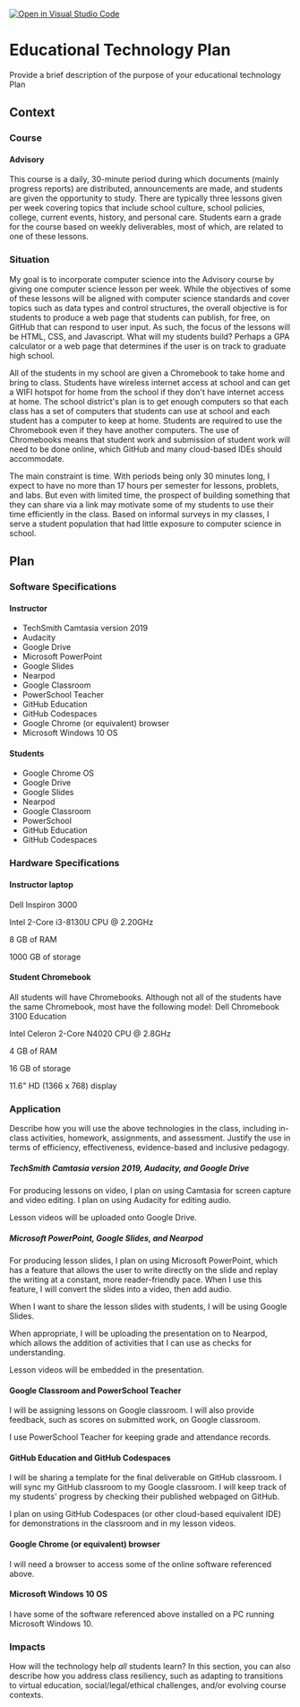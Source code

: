 [![Open in Visual Studio Code](https://classroom.github.com/assets/open-in-vscode-f059dc9a6f8d3a56e377f745f24479a46679e63a5d9fe6f495e02850cd0d8118.svg)](https://classroom.github.com/online_ide?assignment_repo_id=5836670&assignment_repo_type=AssignmentRepo)
# Educational Technology Plan

Provide a brief description of the purpose of your educational technology Plan

## Context

### Course

#### Advisory 

This course is a daily, 30-minute period during which documents (mainly progress reports) are distributed, announcements are made, and students are given the opportunity to study. There are typically three lessons given per week covering topics that include school culture, school policies, college, current events, history, and personal care. Students earn a grade for the course based on weekly deliverables, most of which, are related to one of these lessons. 

### Situation

My goal is to incorporate computer science into the Advisory course by giving one computer science lesson per week. While the objectives of some of these lessons will be aligned with computer science standards and cover topics such as data types and control structures, the overall objective is for students to produce a web page that students can publish, for free, on GitHub that can respond to user input. As such, the focus of the lessons will be HTML, CSS, and Javascript. What will my students build? Perhaps a GPA calculator or a web page that determines if the user is on track to graduate high school. 

All of the students in my school are given a Chromebook to take home and bring to class. Students have wireless internet access at school and can get a WIFI hotspot for home from the school if they don't have internet access at home. The school district's plan is to get enough computers so that each class has a set of computers that students can use at school and each student has a computer to keep at home. Students are required to use the Chromebook even if they have another computers. The use of Chromebooks means that student work and submission of student work will need to be done online, which GitHub and many cloud-based IDEs should accommodate.

The main constraint is time. With periods being only 30 minutes long, I expect to have no more than 17 hours per semester for lessons, problets, and labs. But even with limited time, the prospect of building something that they can share via a link may motivate some of my students to use their time efficiently in the class. Based on informal surveys in my classes, I serve a student population that had little exposure to computer science in school.  

## Plan

### Software Specifications

#### Instructor

- TechSmith Camtasia version 2019
- Audacity
- Google Drive
- Microsoft PowerPoint
- Google Slides
- Nearpod
- Google Classroom
- PowerSchool Teacher
- GitHub Education
- GitHub Codespaces
- Google Chrome (or equivalent) browser
- Microsoft Windows 10 OS

#### Students

- Google Chrome OS
- Google Drive
- Google Slides
- Nearpod
- Google Classroom
- PowerSchool
- GitHub Education
- GitHub Codespaces

### Hardware Specifications

#### Instructor laptop

Dell Inspiron 3000

Intel 2-Core i3-8130U CPU @ 2.20GHz

8 GB of RAM

1000 GB of storage

#### Student Chromebook

All students will have Chromebooks. Although not all of the students have the same Chromebook, most have the following model:
Dell Chromebook 3100 Education

Intel Celeron 2-Core N4020 CPU @ 2.8GHz

4 GB of RAM

16 GB of storage

11.6" HD (1366 x 768) display

### Application

Describe how you will use the above technologies in the class, including
in-class activities, homework, assignments, and assessment. Justify the use
in terms of efficiency, effectiveness, evidence-based and inclusive pedagogy.

##### TechSmith Camtasia version 2019, Audacity, and Google Drive

For producing lessons on video, I plan on using Camtasia for screen capture and video editing. I plan on using Audacity for editing audio. 

Lesson videos will be uploaded onto Google Drive.

##### Microsoft PowerPoint, Google Slides, and Nearpod

For producing lesson slides, I plan on using Microsoft PowerPoint, which has a feature that allows the user to write directly on the slide and replay the writing at a constant, more reader-friendly pace. When I use this feature, I will convert the slides into a video, then add audio.

When I want to share the lesson slides with students, I will be using Google Slides.

When appropriate, I will be uploading the presentation on to Nearpod, which allows the addition of activities that I can use as checks for understanding. 

Lesson videos will be embedded in the presentation.

#### Google Classroom and PowerSchool Teacher

I will be assigning lessons on Google classroom. I will also provide feedback, such as scores on submitted work, on Google classroom. 

I use PowerSchool Teacher for keeping grade and attendance records.

#### GitHub Education and GitHub Codespaces

I will be sharing a template for the final deliverable on GitHub classroom. I will sync my GitHub classroom to my Google classroom. I will keep track of my students' progress by checking their published webpaged on GitHub.

I plan on using GitHub Codespaces (or other cloud-based equivalent IDE) for demonstrations in the classroom and in my lesson videos. 

#### Google Chrome (or equivalent) browser

I will need a browser to access some of the online software referenced above.

#### Microsoft Windows 10 OS

I have some of the software referenced above installed on a PC running Microsoft Windows 10.

### Impacts

How will the technology help *all* students learn? In this section, you can also
describe how you address class resiliency, such as adapting to
transitions to virtual education, social/legal/ethical challenges,  and/or
evolving course contexts.

